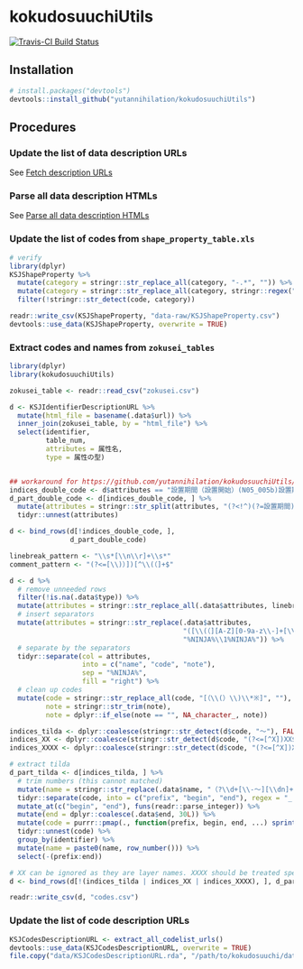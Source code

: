 # kokudosuuchiUtils

[![Travis-CI Build Status](https://travis-ci.org/yutannihilation/kokudosuuchiUtils.svg?branch=master)](https://travis-ci.org/yutannihilation/kokudosuuchiUtils)

## Installation

``` r
# install.packages("devtools")
devtools::install_github("yutannihilation/kokudosuuchiUtils")
```
## Procedures

### Update the list of data description URLs

See [Fetch description URLs](docs/fetch-description-url.Rmd)

### Parse all data description HTMLs

See [Parse all data description HTMLs](docs/parse-all-description-html.Rmd)

### Update the list of codes from `shape_property_table.xls`

```r
# verify
library(dplyr)
KSJShapeProperty %>%
  mutate(category = stringr::str_replace_all(category, "-.*", "")) %>%
  mutate(category = stringr::str_replace_all(category, stringr::regex("\n.*", multiline = TRUE), "")) %>%
  filter(!stringr::str_detect(code, category))

readr::write_csv(KSJShapeProperty, "data-raw/KSJShapeProperty.csv")
devtools::use_data(KSJShapeProperty, overwrite = TRUE)
```

### Extract codes and names from `zokusei_tables`

```r
library(dplyr)
library(kokudosuuchiUtils)

zokusei_table <- readr::read_csv("zokusei.csv")

d <- KSJIdentifierDescriptionURL %>%
  mutate(html_file = basename(.data$url)) %>% 
  inner_join(zokusei_table, by = "html_file") %>%
  select(identifier,
         table_num,
         attributes = 属性名,
         type = 属性の型)


## workaround for https://github.com/yutannihilation/kokudosuuchiUtils/issues/3#issuecomment-327374894
indices_double_code <- d$attributes == "設置期間（設置開始）(N05_005b)設置期間（設置終了）(N05_005e)"
d_part_double_code <- d[indices_double_code, ] %>%
  mutate(attributes = stringr::str_split(attributes, "(?<!^)(?=設置期間)")) %>%
  tidyr::unnest(attributes)

d <- bind_rows(d[!indices_double_code, ],
               d_part_double_code)

linebreak_pattern <- "\\s*[\\n\\r]+\\s*"
comment_pattern <- "(?<=[\\)）])[^\\(（]+$"

d <- d %>%
  # remove unneeded rows
  filter(!is.na(.data$type)) %>% 
  mutate(attributes = stringr::str_replace_all(.data$attributes, linebreak_pattern, "")) %>%
  # insert separators
  mutate(attributes = stringr::str_replace(.data$attributes,
                                           "([\\(（][A-Z][0-9a-z\\-]+[\\*※]?[_\\-][A-Za-z0-9\\-_ 〜]+[\\)）])", 
                                           "%NINJA%\\1%NINJA%")) %>%
  # separate by the separators
  tidyr::separate(col = attributes,
                  into = c("name", "code", "note"),
                  sep = "%NINJA%",
                  fill = "right") %>%
  # clean up codes
  mutate(code = stringr::str_replace_all(code, "[（\\(）\\)\\*※]", ""),
         note = stringr::str_trim(note),
         note = dplyr::if_else(note == "", NA_character_, note))

indices_tilda <- dplyr::coalesce(stringr::str_detect(d$code, "〜"), FALSE)
indices_XX <- dplyr::coalesce(stringr::str_detect(d$code, "(?<=[^X])XX$"), FALSE)
indices_XXXX <- dplyr::coalesce(stringr::str_detect(d$code, "(?<=[^X])XXXX$"), FALSE)

# extract tilda
d_part_tilda <- d[indices_tilda, ] %>%
  # trim numbers (this cannot matched)
  mutate(name = stringr::str_replace(.data$name, "（?\\d+[\\-〜][\\dn]+）?", "")) %>% 
  tidyr::separate(code, into = c("prefix", "begin", "end"), regex = "_|〜", fill = "right") %>%
  mutate_at(c("begin", "end"), funs(readr::parse_integer)) %>%
  mutate(end = dplyr::coalesce(.data$end, 30L)) %>% 
  mutate(code = purrr::pmap(., function(prefix, begin, end, ...) sprintf("%s_%03d", prefix, seq(begin, end)))) %>%
  tidyr::unnest(code) %>%
  group_by(identifier) %>%
  mutate(name = paste0(name, row_number())) %>%
  select(-(prefix:end))

# XX can be ignored as they are layer names. XXXX should be treated specially, but not here.
d <- bind_rows(d[!(indices_tilda | indices_XX | indices_XXXX), ], d_part_tilda)

readr::write_csv(d, "codes.csv")
```


### Update the list of code description URLs

```r
KSJCodesDescriptionURL <- extract_all_codelist_urls()
devtools::use_data(KSJCodesDescriptionURL, overwrite = TRUE)
file.copy("data/KSJCodesDescriptionURL.rda", "/path/to/kokudosuuchi/data/", overwrite = TRUE)
```
